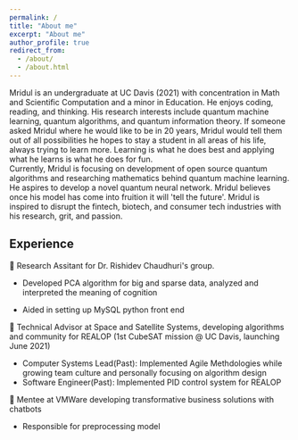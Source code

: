 ```yaml
---
permalink: /
title: "About me"
excerpt: "About me"
author_profile: true
redirect_from: 
  - /about/
  - /about.html
---
```

Mridul is an undergraduate at UC Davis (2021) with concentration in Math and Scientific Computation and a minor in Education. He enjoys coding, reading, and thinking. His research interests include quantum machine learning, quantum algorithms, and quantum information theory. If someone asked Mridul where he would like to be in 20 years, Mridul would tell them out of all possibilities he hopes to stay a student in all areas of his life, always trying to learn more. Learning is what he does best and applying what he learns is what he does for fun.    
Currently, Mridul is focusing on development of open source quantum algorithms and researching mathematics behind quantum machine learning. He aspires to develop a novel quantum neural network. Mridul believes once his model has come into fruition it will 'tell the future'. Mridul is inspired to disrupt the fintech, biotech, and consumer tech industries with his research, grit, and passion. 

## Experience     

🧠 Research Assitant for Dr. Rishidev Chaudhuri's group.     

* Developed PCA algorithm for big and sparse data, analyzed and interpreted the meaning of cognition     

* Aided in setting up MySQL python front end         

:satellite: Technical Advisor at Space and Satellite Systems, developing algorithms and community for REALOP (1st CubeSAT mission @ UC Davis, launching June 2021)      

* Computer Systems Lead(Past): Implemented Agile Methdologies while growing team culture and personally focusing on algorithm design     
* Software Engineer(Past): Implemented PID control system for REALOP     

:robot: Mentee at VMWare developing transformative business solutions with chatbots       
* Responsible for preprocessing model     
 




